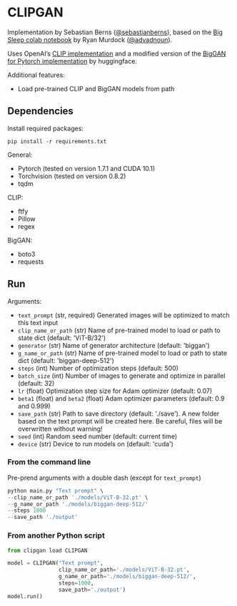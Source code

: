 # CLIPGAN

Implementation by Sebastian Berns ([@sebastianberns](https://twitter.com/sebastianberns)), based on the [Big Sleep colab notebook](https://colab.research.google.com/drive/1NCceX2mbiKOSlAd_o7IU7nA9UskKN5WR?usp=sharing) by Ryan Murdock ([@advadnoun](https://twitter.com/advadnoun)).

Uses OpenAI’s [CLIP implementation](https://github.com/openai/CLIP) and a modified version of the [BigGAN for Pytorch implementation](https://github.com/huggingface/pytorch-pretrained-BigGAN) by huggingface.

Additional features:

- Load pre-trained CLIP and BigGAN models from path

## Dependencies

Install required packages:

```shell
pip install -r requirements.txt
```

General:

- Pytorch (tested on version 1.7.1 and CUDA 10.1)
- Torchvision (tested on version 0.8.2)
- tqdm

CLIP:

- ftfy
- Pillow
- regex

BigGAN:

- boto3
- requests


## Run

Arguments:

- `text_prompt` (str, required) Generated images will be optimized to match this text input
- `clip_name_or_path` (str) Name of pre-trained model to load or path to state dict (default: 'ViT-B/32')
- `generator` (str) Name of generator architecture (default: 'biggan')
- `g_name_or_path` (str) Name of pre-trained model to load or path to state dict (default: 'biggan-deep-512')
- `steps` (int) Number of optimization steps (default: 500)
- `batch_size` (int) Number of images to generate and optimize in parallel (default: 32)
- `lr` (float) Optimization step size for Adam optimizer (default: 0.07)
- `beta1` (float) and `beta2` (float) Adam optimizer parameters (default: 0.9 and 0.999)
- `save_path` (str) Path to save directory (default: './save'). A new folder based on the text prompt will be created here. Be careful, files will be overwritten without warning!
- `seed` (int) Random seed number (default: current time)
- `device` (str) Device to run models on (default: 'cuda')

### From the command line

Pre-prend arguments with a double dash (except for `text_prompt`)

```python
python main.py "Text prompt" \
--clip_name_or_path './models/ViT-B-32.pt' \
--g_name_or_path './models/biggan-deep-512/'
--steps 1000
--save_path './output'
```

### From another Python script

```python
from clipgan load CLIPGAN

model = CLIPGAN("Text prompt",
                clip_name_or_path='./models/ViT-B-32.pt',
                g_name_or_path='./models/biggan-deep-512/',
                steps=1000,
                save_path='./output')
model.run()
```
